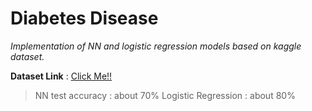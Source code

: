 # Diabetes Disease

*Implementation of NN and logistic regression models based on kaggle dataset.*

**Dataset Link** : [Click Me!!](https://www.kaggle.com/datasets/jillanisofttech/diabetes-disease-updated-dataset/data)

>NN test accuracy : about 70%
>Logistic Regression : about 80% 